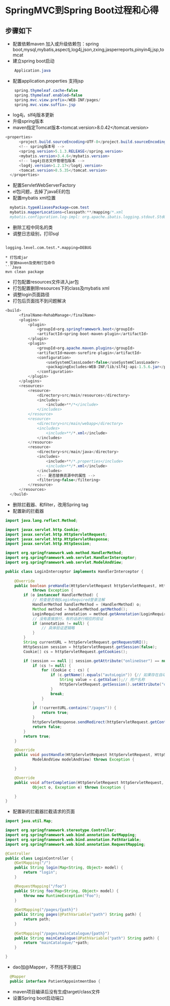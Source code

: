 #  SpringMVC到Spring Boot过程和心得
##  步骤如下
  * 配置依赖maven
	加入或升级依赖包：spring boot,mysql,mybatis,aspectj,log4j,json,zxing,jasperreports,pinyin4j,jsp,tomcat
  * 建立spring boot启动
```Java
	Application.java
```
  * 配置application.properties
	支持jsp
```Java
	spring.thymeleaf.cache=false
	spring.thymeleaf.enabled=false
	spring.mvc.view.prefix=/WEB-INF/pages/
	spring.mvc.view.suffix=.jsp
```
  * log4j，slf4j版本更新
  * 升级spring版本
  * maven指定Tomcat版本<tomcat.version>8.0.42</tomcat.version>
  ```Java
  <properties>
		<project.build.sourceEncoding>UTF-8</project.build.sourceEncoding>
		<!-- spring版本号 -->
		<spring.version>5.1.3.RELEASE</spring.version>
		<mybatis.version>3.4.6</mybatis.version>
		<!-- log4j日志文件管理包版本 -->
		<log4j.version>1.2.17</log4j.version>
		<tomcat.version>8.5.35</tomcat.version>
	</properties>
  ```
  * 配置ServletWebServerFactory
  * el包问题，去掉了javaEE的包
  * 配置mybatis xml位置
  ```Java
	mybatis.typeAliasesPackage=com.test
	mybatis.mapperLocations=classpath:**/mapping/*.xml
	mybatis.configuration.log-impl: org.apache.ibatis.logging.stdout.StdOutImpl
  ```
  * 删除工程中同名的类
  * 调整日志级别，打印sql
  ```Java
  ```
	logging.level.com.test.*.mapping=DEBUG
  ```
  * 打包成jar
  * 安装maven及使用打包命令
  ```Java
  mvn clean package
  ```
  * 打包配置resources文件进入jar包
  * 打包配置删除resources下的class及mybatis xml
  * 调整login页面路径
  * 打包后页面找不到问题解决
  ```Java
  <build>
		<finalName>RehabManage</finalName>
		<plugins>
			<plugin>
				<groupId>org.springframework.boot</groupId>
				<artifactId>spring-boot-maven-plugin</artifactId>
			</plugin>
			<plugin>
				<groupId>org.apache.maven.plugins</groupId>
				<artifactId>maven-surefire-plugin</artifactId>
				<configuration>
					<useSystemClassLoader>false</useSystemClassLoader>
					<packagingExcludes>WEB-INF/lib/slf4j-api-1.5.6.jar</packagingExcludes>
				</configuration>
			</plugin>
		</plugins>
		<resources>
			<resource>
				<directory>src/main/resources</directory>
				<includes>
					<include>**/*</include>
				</includes>
			</resource>
			<resource>
				<directory>src/main/webapp</directory>
				<includes>
					<include>**/*.xml</include>
				</includes>
			</resource>
			<resource>
				<directory>src/main/java</directory>
				<includes>
					<include>**/*.properties</include>
					<include>**/*.xml</include>
				</includes>
				<!-- 是否替换资源中的属性 -->
				<filtering>false</filtering>
			</resource>
		</resources>
	</build>
  ```

  * 删除拦截器、和filter，改用Spring tag
  * 配置新的拦截器

```Java
import java.lang.reflect.Method;

import javax.servlet.http.Cookie;
import javax.servlet.http.HttpServletRequest;
import javax.servlet.http.HttpServletResponse;
import javax.servlet.http.HttpSession;

import org.springframework.web.method.HandlerMethod;
import org.springframework.web.servlet.HandlerInterceptor;
import org.springframework.web.servlet.ModelAndView;

public class LoginInterceptor implements HandlerInterceptor {
	
	@Override
	public boolean preHandle(HttpServletRequest httpServletRequest, HttpServletResponse httpServletResponse, Object o)
			throws Exception {
		if (o instanceof HandlerMethod) {
			// 检查是否有@LoginRequired登录注解
			HandlerMethod handlerMethod = (HandlerMethod) o;
			Method method = handlerMethod.getMethod();
			LoginRequired annotation = method.getAnnotation(LoginRequired.class);
			// 没有直接放行，有的话进行相应的验证
			if (annotation != null) {
				// 具体验证逻辑略
			}
		}
		String currentURL = httpServletRequest.getRequestURI();
		HttpSession session = httpServletRequest.getSession(false);
		Cookie[] cs = httpServletRequest.getCookies();

		if (session == null || session.getAttribute("onlineUser") == null) {
			if (cs != null) {
				for (Cookie c : cs) {
					if (c.getName().equals("autoLogin")) {// 如果存在自动登录的cookie
						String value = c.getValue();// 用户名称
						httpServletRequest.getSession().setAttribute("onlineUser", value);
					}
					break;
				}
			}
			if (!currentURL.contains("/pages")) {
				return true;
			}
			httpServletResponse.sendRedirect(httpServletRequest.getContextPath());
			return false;
		}
		return true;
	}

	@Override
	public void postHandle(HttpServletRequest httpServletRequest, HttpServletResponse httpServletResponse, Object o,
			ModelAndView modelAndView) throws Exception {

	}

	@Override
	public void afterCompletion(HttpServletRequest httpServletRequest, HttpServletResponse httpServletResponse,
			Object o, Exception e) throws Exception {

	}
}
```
  
  * 配置新的拦截器拦截请求的页面

```Java
import java.util.Map;

import org.springframework.stereotype.Controller;
import org.springframework.web.bind.annotation.GetMapping;
import org.springframework.web.bind.annotation.PathVariable;
import org.springframework.web.bind.annotation.RequestMapping;

@Controller
public class LoginController {
	@GetMapping("/")
	public String login(Map<String, Object> model) {
		return "login";
	}

	@RequestMapping("/foo")
	public String foo(Map<String, Object> model) {
		throw new RuntimeException("Foo");
	}
	
	@GetMapping("/pages/{path}")
	public String pages(@PathVariable("path") String path) {
		return path;
	}
	
	@GetMapping("/pages/mainCatalogue/{path}")
	public String mainCatalogue(@PathVariable("path") String path) {
		return "mainCatalogue/"+path;
	}

}
```
  * dao加@Mapper，不然找不到接口
  ```Java
	@Mapper
	public interface PatientAppointmentDao {
  ```
  * maven项目编译后没有生成target/class文件
  * 设置Spring boot启动端口